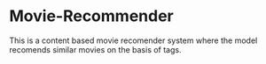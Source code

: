# Movie-Recommender

This is a content based movie recomender system where the model recomends similar movies on the basis of tags.
